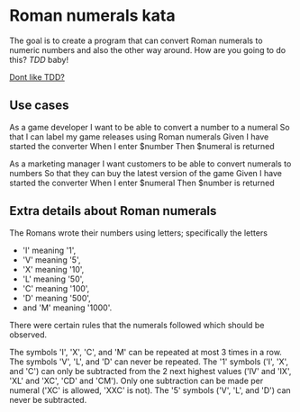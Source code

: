 ﻿# Roman numerals kata

The goal is to create a program that can convert Roman numerals to numeric numbers and also the other way around.
How are you going to do this? *TDD* baby!

[Dont like TDD?](https://raw.githubusercontent.com/dburriss/RomanNumeralsKata/master/DontLikeTDD.md)

## Use cases

As a game developer
I want to be able to convert a number to a numeral
So that I can label my game releases using Roman numerals
Given I have started the converter
When I enter $number
Then $numeral is returned

As a marketing manager
I want customers to be able to convert numerals to numbers
So that they can buy the latest version of the game
Given I have started the converter
When I enter $numeral
Then $number is returned

## Extra details about Roman numerals

The Romans wrote their numbers using letters; 
specifically the letters 

- 'I' meaning '1', 
- 'V' meaning '5', 
- 'X' meaning '10', 
- 'L' meaning '50', 
- 'C' meaning '100', 
- 'D' meaning '500', 
- and 'M' meaning '1000'. 

There were certain rules that the numerals followed which should be observed.

The symbols 'I', 'X', 'C', and 'M' can be repeated at most 3 times in a row. 
The symbols 'V', 'L', and 'D' can never be repeated. 
The '1' symbols ('I', 'X', and 'C') can only be subtracted from the 2 next highest values ('IV' and 'IX', 'XL' and 'XC', 'CD' and 'CM'). 
Only one subtraction can be made per numeral 
('XC' is allowed, 'XXC' is not). 
The '5' symbols ('V', 'L', and 'D') can never be subtracted.

